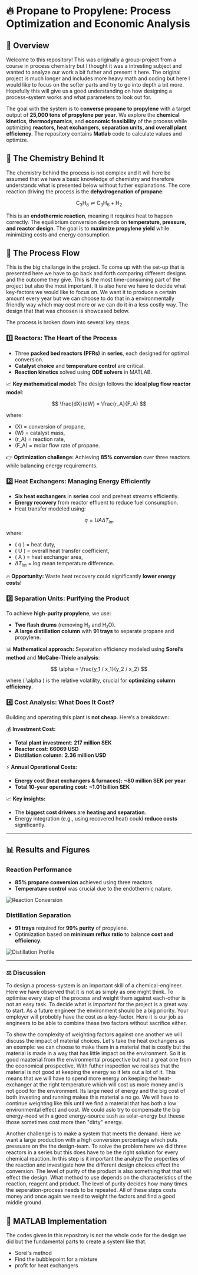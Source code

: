 # 🔥 Propane to Propylene: Process Optimization and Economic Analysis

## 📌 Overview

Welcome to this repository! This was originally a group-project from a course in process chemistry but I thought it was a intresting subject and wanted to analyze our work a bit futher and present it here. The original project is much longer and includes more heavy math and coding but here I would like to focus on the softer parts and try to go into depth a bit more. Hopefully this will give us a good understanding on how designing a process-system works and what parameters to look out for. 

The goal with the system is to **converse propane to propylene** with a target output of **25,000 tons of propylene per year**. We explore the **chemical kinetics**, **thermodynamics**, and **economic feasibility** of the process while optimizing **reactors, heat exchangers, separation units, and overall plant efficiency**. The repository contains **Matlab** code to calculate values and optimize. 


## 🧪 The Chemistry Behind It
The chemistry behind the process is not complex and it will here be assumed that we have a basic knowledge of chemistry and therefore understands what is presented below without futher explanations. 
The core reaction driving the process is the **dehydrogenation of propane**:

$$
\text{C}_3\text{H}_8 \rightleftharpoons \text{C}_3\text{H}_6 + \text{H}_2
$$

This is an **endothermic reaction**, meaning it requires heat to happen correctly. The equilibrium conversion depends on **temperature, pressure, and reactor design**. The goal is to **maximize propylene yield** while minimizing costs and energy consumption.

## 🚀 The Process Flow
This is the big challange in the project. To come up with the set-up that is presented here we have to go back and forth comparing different designs and the outcome they give. This is the most time-consuming part of the project but also the most important. It is also here we have to decide what key-factors we would like to focus on. We want it to produce a certain amount every year but we can choose to do that in a environmentally friendly way which may cost more or we can do it in a less costly way. The design that that was choosen is showcased below. 

The process is broken down into several key steps:

### **1️⃣ Reactors: The Heart of the Process**
- Three **packed bed reactors (PFRs)** in **series**, each designed for optimal conversion.
- **Catalyst choice** and **temperature control** are critical.
- **Reaction kinetics** solved using **ODE solvers** in MATLAB.

📈 **Key mathematical model:**
The design follows the **ideal plug flow reactor model**:

$$
\frac{dX}{dW} = \frac{r_A}{F_A}
$$

where:
- \(X\) = conversion of propane,
- \(W\) = catalyst mass,
- \(r_A\) = reaction rate,
- \(F_A\) = molar flow rate of propane.

👉 **Optimization challenge:** Achieving **85% conversion** over three reactors while balancing energy requirements.

### **2️⃣ Heat Exchangers: Managing Energy Efficiently**
- **Six heat exchangers** in **series** cool and preheat streams efficiently.
- **Energy recovery** from reactor effluent to reduce fuel consumption.
- Heat transfer modeled using:

$$
q = U A \Delta T_{lm}
$$

where:
- \( q \) = heat duty,
- \( U \) = overall heat transfer coefficient,
- \( A \) = heat exchanger area,
- $\Delta T_{lm}$ = log mean temperature difference.

🔥 **Opportunity:** Waste heat recovery could significantly **lower energy costs**!

### **3️⃣ Separation Units: Purifying the Product**
To achieve **high-purity propylene**, we use:
- **Two flash drums** (removing H₂ and H₂O).
- **A large distillation column** with **91 trays** to separate propane and propylene.

📊 **Mathematical approach:**
Separation efficiency modeled using **Sorel’s method** and **McCabe-Thiele analysis**:

$$
\alpha = \frac{y_1 / x_1}{y_2 / x_2}
$$

where \( \alpha \) is the relative volatility, crucial for **optimizing column efficiency**.

### **4️⃣ Cost Analysis: What Does It Cost?**
Building and operating this plant is **not cheap**. Here’s a breakdown:

💰 **Investment Cost:**
- **Total plant investment**: **217 million SEK**
- **Reactor cost**: **66069 USD**
- **Distillation column**: **2.36 million USD**

⚡ **Annual Operational Costs:**
- **Energy cost (heat exchangers & furnaces):** **~80 million SEK per year**
- **Total 10-year operating cost:** **~1.01 billion SEK**

📈 **Key insights:**
- The **biggest cost drivers** are **heating and separation**.
- Energy integration (e.g., using recovered heat) could **reduce costs** significantly.

---

## 📊 Results and Figures
### **Reaction Performance**
- **85% propane conversion** achieved using three reactors.
- **Temperature control** was crucial due to the endothermic nature.

![Reaction Conversion](path_to_reactor_conversion_plot.png)

### **Distillation Separation**
- **91 trays** required for **99% purity** of propylene.
- Optimization based on **minimum reflux ratio** to balance **cost and efficiency**.

![Distillation Profile](path_to_distillation_plot.png)

---

### ⚖️ **Discussion**
To design a process-system is an important skill of a chemical-engineer. Here we have observed that it is not as simply as one might think. To optimise every step of the process and weight them against each-other is not an easy task. To decide what is important for the project is a great way to start. As a future engineer the environment should be a big priority. Your employer will probobly have the cost as a key-factor. Here it is our job as engineers to be able to combine these two factors without sacrifice either. 

To show the complexity of weighting factors against one another we will discuss the impact of material choices. Let's take the heat exchangers as an exemple: we can choose to make them in a material that is costly but the material is made in a way that has little impact on the environment. So it is good maaterial from the environmental prospective but not a great one from the economical prospective. With futher inspection we realises that the material is not good at keeping the energy so it lets out a lot of it. This means that we will have to spend more energy on keeping the heat-exchanger at the right temperature which will cost us more money and is not good for the environment. Its large need of energy and the big cost of both investing and running makes this material a no go. We will have to continue weighting like this until we find a material that has both a low environmental effect and cost. We could aslo try to compensate the big energy-need with a good energy-source sush as solar-energy but theese those sometimes cost more then "dirty" energy. 

Another challenge is to make a system that meets the demand. Here we want a large production with a high conversion percentage which puts pressuare on the the design-team. To solve the problem here we did three reactors in a series but this does have to be the right solution for every chemical reaction. In this step is it important the analyze the properties of the reaction and investigate how the different design choices effect the conversion. The level of purity of the product is also something that that will effect the design. What method to use depends on the characteristics of the reaction, reagent and product. The level of purity decides how many times the seperation-process needs to be repeated. All of these steps costs money and once again we need to weight the factors and find a good middle ground. 



## 🔧 MATLAB Implementation
The codes given in this repository is not the whole code for the design we did but the fundamental parts to create a system like that. 
- Sorel's method
- Find the bubblepoint for a mixture
- profit for heat exchangers
  

